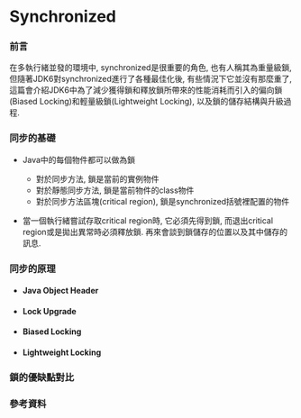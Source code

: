 # Synchronized

### 前言

在多執行緒並發的環境中, synchronized是很重要的角色, 也有人稱其為重量級鎖, 但隨著JDK6對synchronized進行了各種最佳化後, 有些情況下它並沒有那麼重了, 這篇會介紹JDK6中為了減少獲得鎖和釋放鎖所帶來的性能消耗而引入的偏向鎖\(Biased Locking\)和輕量級鎖\(Lightweight Locking\), 以及鎖的儲存結構與升級過程.

### 同步的基礎

* Java中的每個物件都可以做為鎖
  * 對於同步方法, 鎖是當前的實例物件
  * 對於靜態同步方法, 鎖是當前物件的class物件
  * 對於同步方法區塊\(critical region\), 鎖是synchronized括號裡配置的物件

* 當一個執行緒嘗試存取critical region時, 它必須先得到鎖, 而退出critical region或是拋出異常時必須釋放鎖. 再來會談到鎖儲存的位置以及其中儲存的訊息.

### 同步的原理

* #### Java Object Header
* #### Lock Upgrade
* #### Biased Locking
* #### Lightweight Locking

### 鎖的優缺點對比

### 參考資料



